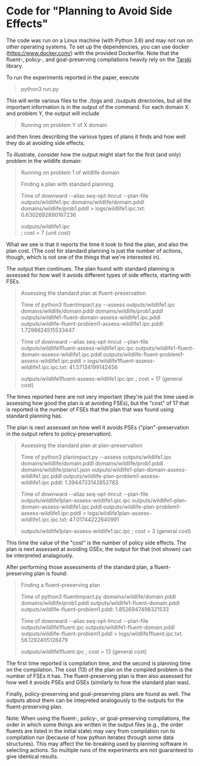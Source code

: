 # Code for "Planning to Avoid Side Effects"

The code was run on a Linux machine (with Python 3.6) and may not run on other operating systems. To set up the dependencies, you can use docker (https://www.docker.com/) with the provided Dockerfile. Note that the fluent-, policy-, and goal-preserving compilations heavily rely on the [Tarski](https://github.com/aig-upf/tarski) library.

To run the experiments reported in the paper, execute

> python3 run.py

This will write various files to the ./logs and ./outputs directories, but all the important information is in the output of the command. For each domain X and problem Y, the output will include

> Running on problem Y of X domain

and then lines describing the various types of plans it finds and how well they do at avoiding side effects. 


To illustrate, consider how the output might start for the first (and only) problem in the wildlife domain:

> Running on problem 1 of wildlife domain                                                                                                                    
>                                                                                                                                         
> Finding a plan with standard planning                                                                                                                      
>
> Time of downward --alias seq-opt-lmcut --plan-file outputs/wildlife1.ipc domains/wildlife/domain.pddl domains/wildlife/prob1.pddl > logs/wildlife1.ipc.txt:
0.6302692890167236                                                                                                                                         
>                                                                                                                                                           
> outputs/wildlife1.ipc                                                                                                                                      
> ; cost = 7 (unit cost)                                                                                                                                     

What we see is that it reports the time it took to find the plan, and also the plan cost. (The cost for standard planning is just the number of actions, though, which is not one of the things that we're interested in).

The output then continues. The plan found with standard planning is assessed for how well it avoids different types of side effects, starting with FSEs.

> Assessing the standard plan at fluent-preservation
> 
> Time of python3 fluentimpact.py --assess outputs/wildlife1.ipc domains/wildlife/domain.pddl domains/wildlife/prob1.pddl  outputs/wildlife1-fluent-domain-assess-wildlife1.ipc.pddl outputs/wildlife-fluent-problem1-assess-wildlife1.ipc.pddl:
1.7298624515533447
>
> Time of downward --alias seq-opt-lmcut --plan-file outputs/wildlife1fluent-assess-wildlife1.ipc.ipc outputs/wildlife1-fluent-domain-assess-wildlife1.ipc.pddl outputs/wildlife-fluent-problem1-assess-wildlife1.ipc.pddl > logs/wildlife1fluent-assess-wildlife1.ipc.ipc.txt:
41.57134199142456
>
> outputs/wildlife1fluent-assess-wildlife1.ipc.ipc
> ; cost = 17 (general cost)

The times reported here are not very important (they're just the time used in assessing how good the plan is at avoiding FSEs), but the "cost" of 17 that is reported is the number of FSEs that the plan that was found using standard planning has.

The plan is next assessed on how well it avoids PSEs ("plan"-preservation in the output refers to policy-preservation).

> Assessing the standard plan at plan-preservation
>
> Time of python3 planimpact.py --assess outputs/wildlife1.ipc domains/wildlife/domain.pddl domains/wildlife/prob1.pddl domains/wildlife/plans1.json outputs/wildlife1-plan-domain-assess-wildlife1.ipc.pddl outputs/wildlife-plan-problem1-assess-wildlife1.ipc.pddl:
1.3944733142852783
>
> Time of downward --alias seq-opt-lmcut --plan-file outputs/wildlife1plan-assess-wildlife1.ipc.ipc outputs/wildlife1-plan-domain-assess-wildlife1.ipc.pddl outputs/wildlife-plan-problem1-assess-wildlife1.ipc.pddl > logs/wildlife1plan-assess-wildlife1.ipc.ipc.txt:
47.01744222640991
>
> outputs/wildlife1plan-assess-wildlife1.ipc.ipc
> ; cost = 3 (general cost)

This time the value of the "cost" is the number of policy side effects. The plan is next assessed at avoiding GSEs; the output for that (not shown) can be interpreted analagously.

After performing those assessments of the standard plan, a fluent-preserving plan is found:

> Finding a fluent-preserving plan
>
> Time of python3 fluentimpact.py  domains/wildlife/domain.pddl domains/wildlife/prob1.pddl  outputs/wildlife1-fluent-domain.pddl outputs/wildlife-fluent-problem1.pddl:
> 1.8526947498321533
>
> Time of downward --alias seq-opt-lmcut --plan-file outputs/wildlife1fluent.ipc outputs/wildlife1-fluent-domain.pddl outputs/wildlife-fluent-problem1.pddl > logs/wildlife1fluent.ipc.txt:
> 56.1292405128479
>
> outputs/wildlife1fluent.ipc
> ; cost = 13 (general cost)

The first time reported is compilation time, and the second is planning time on the compilation. The cost (13) of the plan on the compiled problem is the number of FSEs it has. The fluent-preserving plan is then also assessed for how well it avoids PSEs and GSEs (similarly to how the standard plan was). 

Finally, policy-preserving and goal-preserving plans are found as well. The outputs about them can be intepreted analogously to the outputs for the fluent-preserving plan.

Note: When using the fluent-, policy-, or goal-preserving compilations, the order in which some things are written in the output files (e.g., the order fluents are listed in the initial state) may vary from compilation run to compilation run (because of how python iterates through some data structures). This may affect the tie-breaking used by planning software in selecting actions. So multiple runs of the experiments are not guaranteed to give identical results.
